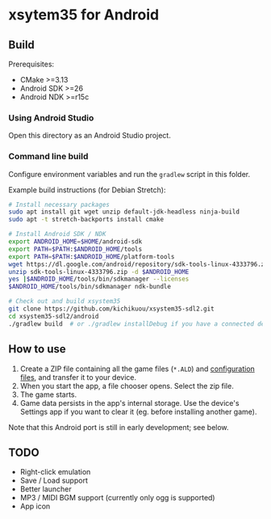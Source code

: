 # xsytem35 for Android

## Build
Prerequisites:
- CMake >=3.13
- Android SDK >=26
- Android NDK >=r15c

### Using Android Studio
Open this directory as an Android Studio project.

### Command line build
Configure environment variables and run the `gradlew` script in this folder.

Example build instructions (for Debian Stretch):
```sh
# Install necessary packages
sudo apt install git wget unzip default-jdk-headless ninja-build
sudo apt -t stretch-backports install cmake

# Install Android SDK / NDK
export ANDROID_HOME=$HOME/android-sdk
export PATH=$PATH:$ANDROID_HOME/tools
export PATH=$PATH:$ANDROID_HOME/platform-tools
wget https://dl.google.com/android/repository/sdk-tools-linux-4333796.zip
unzip sdk-tools-linux-4333796.zip -d $ANDROID_HOME
yes |$ANDROID_HOME/tools/bin/sdkmanager --licenses
$ANDROID_HOME/tools/bin/sdkmanager ndk-bundle

# Check out and build xsystem35
git clone https://github.com/kichikuou/xsystem35-sdl2.git
cd xsystem35-sdl2/android
./gradlew build  # or ./gradlew installDebug if you have a connected device
```

## How to use
1. Create a ZIP file containing all the game files (`*.ALD`) and [configuration files](https://haniwa.technology/games/preparing-a-game-directory.html), and transfer it to your device.
2. When you start the app, a file chooser opens. Select the zip file.
3. The game starts.
4. Game data persists in the app's internal storage. Use the device's Settings app if you want to clear it (eg. before installing another game).

Note that this Android port is still in early development; see below.

## TODO
- Right-click emulation
- Save / Load support
- Better launcher
- MP3 / MIDI BGM support (currently only ogg is supported)
- App icon
